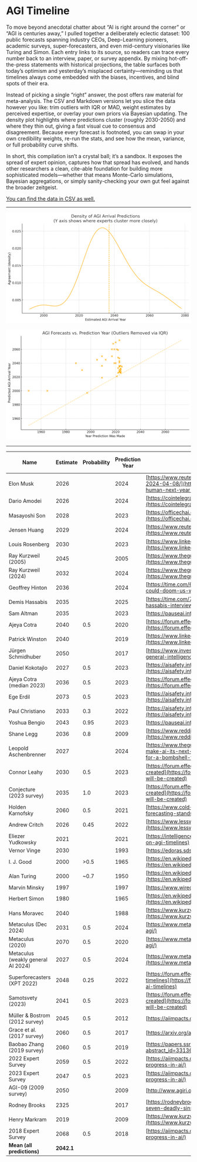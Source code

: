 # AGI Timeline

To move beyond anecdotal chatter about “AI is right around the corner” or “AGI is centuries away,” I pulled together a deliberately eclectic dataset: 100 public forecasts spanning industry CEOs, Deep-Learning pioneers, academic surveys, super-forecasters, and even mid-century visionaries like Turing and Simon. Each entry links to its source, so readers can trace every number back to an interview, paper, or survey appendix. By mixing hot-off-the-press statements with historical projections, the table surfaces both today’s optimism and yesterday’s misplaced certainty—reminding us that timelines always come embedded with the biases, incentives, and blind spots of their era.

Instead of picking a single “right” answer, the post offers raw material for meta-analysis. The CSV and Markdown versions let you slice the data however you like: trim outliers with IQR or MAD, weight estimates by perceived expertise, or overlay your own priors via Bayesian updating. The density plot highlights where predictions cluster (roughly 2030-2050) and where they thin out, giving a fast visual cue to consensus and disagreement. Because every forecast is footnoted, you can swap in your own credibility weights, re-run the stats, and see how the mean, variance, or full probability curve shifts.

In short, this compilation isn’t a crystal ball; it’s a sandbox. It exposes the spread of expert opinion, captures how that spread has evolved, and hands other researchers a clean, cite-able foundation for building more sophisticated models—whether that means Monte-Carlo simulations, Bayesian aggregations, or simply sanity-checking your own gut feel against the broader zeitgeist.

[You can find the data in CSV as well.](./agi-timeline.csv)

---

![AGI Timeline](agi-timeline.png "AGI Timeline")

![When Predictions Were Made](agi-prediction.png "When Predictions Were Made")

---

| Name                               | Estimate   | Probability | Prediction Year | Refs                                                                                                                                                                                                                                                                             | Mean Abs Dev | Variance   | Std Dev   |
| ---------------------------------- | ---------- | ----------- | --------------- | -------------------------------------------------------------------------------------------------------------------------------------------------------------------------------------------------------------------------------------------------------------------------------- | ------------ | ---------- | --------- |
| Elon Musk                          | 2026       |             | 2024            | [https://www.reuters.com/technology/teslas-musk-predicts-ai-will-be-smarter-than-smartest-human-next-year-2024-04-08/](https://www.reuters.com/technology/teslas-musk-predicts-ai-will-be-smarter-than-smartest-human-next-year-2024-04-08/)                                     |              |            |           |
| Dario Amodei                       | 2026       |             | 2024            | [https://cointelegraph.com/news/human-level-ai-as-early-as-2026-anthropic-ceo](https://cointelegraph.com/news/human-level-ai-as-early-as-2026-anthropic-ceo)                                                                                                                     |              |            |           |
| Masayoshi Son                      | 2028       |             | 2023            | [https://officechai.com/ai/agi-to-arrive-much-sooner-than-in-2-3-years-softbanks-masayoshi-son/](https://officechai.com/ai/agi-to-arrive-much-sooner-than-in-2-3-years-softbanks-masayoshi-son/)                                                                                 |              |            |           |
| Jensen Huang                       | 2029       |             | 2024            | [https://www.reuters.com/technology/nvidia-ceo-says-ai-could-pass-human-tests-five-years-2024-03-01/](https://www.reuters.com/technology/nvidia-ceo-says-ai-could-pass-human-tests-five-years-2024-03-01/)                                                                       |              |            |           |
| Louis Rosenberg                    | 2030       |             | 2023            | [https://www.linkedin.com/pulse/we-chasing-mirage-artificial-general-intelligence-surinder-batra-1lnuf](https://www.linkedin.com/pulse/we-chasing-mirage-artificial-general-intelligence-surinder-batra-1lnuf)                                                                   |              |            |           |
| Ray Kurzweil (2005)                | 2045       |             | 2005            | [https://www.theguardian.com/technology/article/2024/jun/29/ray-kurzweil-google-ai-the-singularity-is-nearer](https://www.theguardian.com/technology/article/2024/jun/29/ray-kurzweil-google-ai-the-singularity-is-nearer)                                                       |              |            |           |
| Ray Kurzweil (2024)                | 2032       |             | 2024            | [https://www.theguardian.com/technology/article/2024/jun/29/ray-kurzweil-google-ai-the-singularity-is-nearer](https://www.theguardian.com/technology/article/2024/jun/29/ray-kurzweil-google-ai-the-singularity-is-nearer)                                                       |              |            |           |
| Geoffrey Hinton                    | 2036       |             | 2024            | [https://time.com/6273743/thinking-that-could-doom-us-with-ai/](https://time.com/6273743/thinking-that-could-doom-us-with-ai/)                                                                                                                                                   |              |            |           |
| Demis Hassabis                     | 2035       |             | 2025            | [https://time.com/7277608/demis-hassabis-interview-time100-2025/](https://time.com/7277608/demis-hassabis-interview-time100-2025/)                                                                                                                                               |              |            |           |
| Sam Altman                         | 2035       |             | 2023            | [https://pauseai.info/timelines](https://pauseai.info/timelines)                                                                                                                                                                                                                 |              |            |           |
| Ajeya Cotra                        | 2040       | 0.5         | 2020            | [https://forum.effectivealtruism.org/posts/hzhGL7tb56hG5pRXY/timelines-to-transformative-ai-an-investigation](https://forum.effectivealtruism.org/posts/hzhGL7tb56hG5pRXY/timelines-to-transformative-ai-an-investigation)                                                       |              |            |           |
| Patrick Winston                    | 2040       |             | 2019            | [https://www.linkedin.com/pulse/we-chasing-mirage-artificial-general-intelligence-surinder-batra-1lnuf](https://www.linkedin.com/pulse/we-chasing-mirage-artificial-general-intelligence-surinder-batra-1lnuf)                                                                   |              |            |           |
| Jürgen Schmidhuber                 | 2050       |             | 2017            | [https://www.investopedia.com/artificial-general-intelligence-7563858](https://www.investopedia.com/artificial-general-intelligence-7563858)                                                                                                                                     |              |            |           |
| Daniel Kokotajlo                   | 2027       | 0.5         | 2023            | [https://aisafety.info/questions/5633/When-do-experts-think-human-level-AI-will-be-created](https://aisafety.info/questions/5633/When-do-experts-think-human-level-AI-will-be-created)                                                                                           |              |            |           |
| Ajeya Cotra (median 2023)          | 2036       | 0.5         | 2023            | [https://forum.effectivealtruism.org/posts/hzhGL7tb56hG5pRXY/timelines-to-transformative-ai-an-investigation](https://forum.effectivealtruism.org/posts/hzhGL7tb56hG5pRXY/timelines-to-transformative-ai-an-investigation)                                                       |              |            |           |
| Ege Erdil                          | 2073       | 0.5         | 2023            | [https://aisafety.info/questions/5633/When-do-experts-think-human-level-AI-will-be-created](https://aisafety.info/questions/5633/When-do-experts-think-human-level-AI-will-be-created)                                                                                           |              |            |           |
| Paul Christiano                    | 2033       | 0.3         | 2022            | [https://aisafety.info/questions/5633/When-do-experts-think-human-level-AI-will-be-created](https://aisafety.info/questions/5633/When-do-experts-think-human-level-AI-will-be-created)                                                                                           |              |            |           |
| Yoshua Bengio                      | 2043       | 0.95        | 2023            | [https://pauseai.info/timelines](https://pauseai.info/timelines)                                                                                                                                                                                                                 |              |            |           |
| Shane Legg                         | 2036       | 0.8         | 2009            | [https://www.reddit.com/r/singularity/comments/1fla1tl/15\_years\_ago\_google\_deepmind\_cofounder\_shane\_legg/](https://www.reddit.com/r/singularity/comments/1fla1tl/15_years_ago_google_deepmind_cofounder_shane_legg/)                                                      |              |            |           |
| Leopold Aschenbrenner              | 2027       |             | 2024            | [https://www.theguardian.com/commentisfree/article/2024/jun/15/hows-this-for-a-bombshell-the-us-must-make-ai-its-next-manhattan-project](https://www.theguardian.com/commentisfree/article/2024/jun/15/hows-this-for-a-bombshell-the-us-must-make-ai-its-next-manhattan-project) |              |            |           |
| Connor Leahy                       | 2030       | 0.5         | 2023            | [https://forum.effectivealtruism.org/posts/SYtwChBTs6xkocBSP/when-do-experts-think-human-level-ai-will-be-created](https://forum.effectivealtruism.org/posts/SYtwChBTs6xkocBSP/when-do-experts-think-human-level-ai-will-be-created)                                             |              |            |           |
| Conjecture (2023 survey)           | 2035       | 1.0         | 2023            | [https://forum.effectivealtruism.org/posts/SYtwChBTs6xkocBSP/when-do-experts-think-human-level-ai-will-be-created](https://forum.effectivealtruism.org/posts/SYtwChBTs6xkocBSP/when-do-experts-think-human-level-ai-will-be-created)                                             |              |            |           |
| Holden Karnofsky                   | 2060       | 0.5         | 2021            | [https://www.cold-takes.com/where-ai-forecasting-stands-today/](https://www.cold-takes.com/where-ai-forecasting-stands-today/)                                                                                                                                                   |              |            |           |
| Andrew Critch                      | 2026       | 0.45        | 2022            | [https://www.lesswrong.com/posts/zDS9c48nkBvqRwtrX/when-do-experts-think-human-level-ai-will-be-created](https://www.lesswrong.com/posts/zDS9c48nkBvqRwtrX/when-do-experts-think-human-level-ai-will-be-created)                                                                 |              |            |           |
| Eliezer Yudkowsky                  | 2021       |             | 2021            | [https://intelligence.org/2021/03/09/yudkowsky-on-agi-timelines](https://intelligence.org/2021/03/09/yudkowsky-on-agi-timelines)                                                                                                                                                 |              |            |           |
| Vernor Vinge                       | 2030       |             | 1993            | [https://edoras.sdsu.edu/\~vinge/misc/singularity.html](https://edoras.sdsu.edu/~vinge/misc/singularity.html)                                                                                                                                                                    |              |            |           |
| I. J. Good                         | 2000       | >0.5        | 1965            | [https://en.wikipedia.org/wiki/I.\_J.\_Good#Technological\_singularity](https://en.wikipedia.org/wiki/I._J._Good#Technological_singularity)                                                                                                                                      |              |            |           |
| Alan Turing                        | 2000       | \~0.7       | 1950            | [https://en.wikipedia.org/wiki/Computing\_Machinery\_and\_Intelligence](https://en.wikipedia.org/wiki/Computing_Machinery_and_Intelligence)                                                                                                                                      |              |            |           |
| Marvin Minsky                      | 1997       |             | 1997            | [https://www.wired.com/1997/12/ff-ai/](https://www.wired.com/1997/12/ff-ai/)                                                                                                                                                                                                     |              |            |           |
| Herbert Simon                      | 1980       |             | 1965            | [https://en.wikipedia.org/wiki/Herbert\_A.\_Simon#Forecasts\_about\_AI](https://en.wikipedia.org/wiki/Herbert_A._Simon#Forecasts_about_AI)                                                                                                                                       |              |            |           |
| Hans Moravec                       | 2040       |             | 1988            | [https://www.kurzweilai.net/the-basic-metaphor-of-the-mind-a-tale-of-two-stories](https://www.kurzweilai.net/the-basic-metaphor-of-the-mind-a-tale-of-two-stories)                                                                                                               |              |            |           |
| Metaculus (Dec 2024)               | 2031       | 0.5         | 2024            | [https://www.metaculus.com/questions/3467/date-of-agi/](https://www.metaculus.com/questions/3467/date-of-agi/)                                                                                                                                                                   |              |            |           |
| Metaculus (2020)                   | 2070       | 0.5         | 2020            | [https://www.metaculus.com/questions/3467/date-of-agi/](https://www.metaculus.com/questions/3467/date-of-agi/)                                                                                                                                                                   |              |            |           |
| Metaculus (weakly general AI 2024) | 2027       | 0.5         | 2024            | [https://www.metaculus.com/questions/6983/weakly-general-ai/](https://www.metaculus.com/questions/6983/weakly-general-ai/)                                                                                                                                                       |              |            |           |
| Superforecasters (XPT 2022)        | 2048       | 0.25        | 2022            | [https://forum.effectivealtruism.org/posts/KGGDduXSwZQTQJ9xc/what-do-xpt-forecasts-tell-us-about-ai-timelines](https://forum.effectivealtruism.org/posts/KGGDduXSwZQTQJ9xc/what-do-xpt-forecasts-tell-us-about-ai-timelines)                                                     |              |            |           |
| Samotsvety (2023)                  | 2041       | 0.5         | 2023            | [https://forum.effectivealtruism.org/posts/SYtwChBTs6xkocBSP/when-do-experts-think-human-level-ai-will-be-created](https://forum.effectivealtruism.org/posts/SYtwChBTs6xkocBSP/when-do-experts-think-human-level-ai-will-be-created)                                             |              |            |           |
| Müller & Bostrom (2012 survey)     | 2045       | 0.5         | 2012            | [https://aiimpacts.org/ai-expert-survey-results/](https://aiimpacts.org/ai-expert-survey-results/)                                                                                                                                                                               |              |            |           |
| Grace et al. (2017 survey)         | 2060       | 0.5         | 2017            | [https://arxiv.org/abs/1705.08807](https://arxiv.org/abs/1705.08807)                                                                                                                                                                                                             |              |            |           |
| Baobao Zhang (2019 survey)         | 2060       | 0.5         | 2019            | [https://papers.ssrn.com/sol3/papers.cfm?abstract\_id=3313682](https://papers.ssrn.com/sol3/papers.cfm?abstract_id=3313682)                                                                                                                                                      |              |            |           |
| 2022 Expert Survey                 | 2059       | 0.5         | 2022            | [https://aiimpacts.org/2022-expert-survey-on-progress-in-ai/](https://aiimpacts.org/2022-expert-survey-on-progress-in-ai/)                                                                                                                                                       |              |            |           |
| 2023 Expert Survey                 | 2047       | 0.5         | 2023            | [https://aiimpacts.org/2023-expert-survey-on-progress-in-ai/](https://aiimpacts.org/2023-expert-survey-on-progress-in-ai/)                                                                                                                                                       |              |            |           |
| AGI-09 (2009 survey)               | 2050       |             | 2009            | [http://www.agiri.org/](http://www.agiri.org/)                                                                                                                                                                                                                                   |              |            |           |
| Rodney Brooks                      | 2325       |             | 2017            | [https://rodneybrooks.com/the-seven-deadly-sins-of-predicting-the-future-of-ai/](https://rodneybrooks.com/the-seven-deadly-sins-of-predicting-the-future-of-ai/)                                                                                                                 |              |            |           |
| Henry Markram                      | 2019       |             | 2009            | [https://www.kurzweilai.net/henry-markram-says-we-can-simulate-a-human-brain-in-10-years](https://www.kurzweilai.net/henry-markram-says-we-can-simulate-a-human-brain-in-10-years)                                                                                               |              |            |           |
| 2018 Expert Survey                 | 2068       | 0.5         | 2018            | [https://aiimpacts.org/2018-expert-survey-on-progress-in-ai/](https://aiimpacts.org/2018-expert-survey-on-progress-in-ai/)                                                                                                                                                       |              |            |           |
| **Mean (all predictions)**         | **2042.1** |             |                 |                                                                                                                                                                                                                                                                                  | **20.93**    | **2159.0** | **46.47** |

